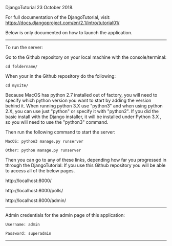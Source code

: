 DjangoTutorial
23 October 2018.

For full documentation of the DjangoTutorial, visit: https://docs.djangoproject.com/en/2.1/intro/tutorial01/

Below is only documented on how to launch the application.

---

To run the server:

Go to the Github repository on your local machine with the console/terminal:

```
cd foldername/
```

When your in the Github repository do the following:

```
cd mysite/
```

Because MacOS has python 2.7 installed out of factory, you will need to specify which python version you want to start by adding the version behind it. When running python 3.X use "python3" and when using python 2.X, you can use just "python" or specify it with "python2". If you did the basic install with the Django installer, it will be installed under Python  3.X , so you will need to use the "python3" command.

Then run the following command to start the server:

```
MacOS: python3 manage.py runserver
```

```
Other: python manage.py runserver
```

Then you can go to any of these links, depending how far you progressed in through the DjangoTutorial:
If you use this Github repository you will be able to access all of the below pages.

http://localhost:8000/

http://localhost:8000/polls/

http://localhost:8000/admin/



---

Admin credentials for the admin page of this application:

```
Username: admin

Password: superadmin
```

---
